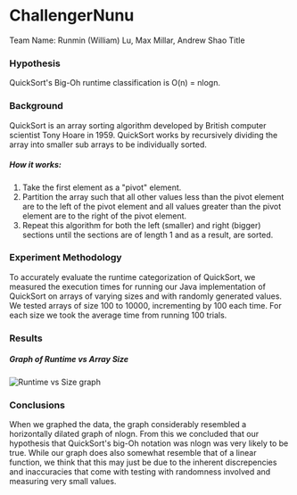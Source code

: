# ChallengerNunu
Team Name: Runmin (William) Lu, Max Millar, Andrew Shao
Title

### Hypothesis
QuickSort's Big-Oh runtime classification is O(n) = nlogn.

### Background
QuickSort is an array sorting algorithm developed by British computer scientist Tony Hoare in 1959.
QuickSort works by recursively dividing the array into smaller sub arrays to be individually sorted.

##### How it works:
1.	Take the first element as a "pivot" element.
2.	Partition the array such that all other values less than the pivot element 
	are to the left of the pivot element and all values greater than the pivot element 
	are to the right of the pivot element.
3.	Repeat this algorithm for both the left (smaller) and right (bigger) sections
	until the sections are of length 1 and as a result, are sorted.

### Experiment Methodology
To accurately evaluate the runtime categorization of QuickSort,
we measured the execution times for running our Java implementation of QuickSort
 on arrays of varying sizes and with randomly generated values.
We tested arrays of size 100 to 10000, incrementing by 100 each time.
For each size we took the average time from running 100 trials.

### Results
##### Graph of Runtime vs Array Size
![Runtime vs Size graph](/relative/path/to/graph.jpg?raw=true "Runtime vs Array Size")

### Conclusions
When we graphed the data, the graph considerably resembled a horizontally dilated graph of nlogn.
From this we concluded that our hypothesis that QuickSort's big-Oh notation was nlogn was very likely
to be true. 
While our graph does also somewhat resemble that of a linear function, we think that this may just be 
due to the inherent discrepencies and inaccuracies that come with testing with randomness involved and 
measuring very small values.
